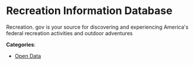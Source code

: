 # Recreation Information Database


Recreation. gov is your source for discovering and experiencing America's federal recreation activities and outdoor adventures



**Categories**:
- [Open Data](https://github.com/apis-list/apis-list#open-data)





